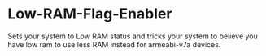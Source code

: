 # Low-RAM-Flag-Enabler
Sets your system to Low RAM status and tricks your system to believe you have low ram to use less RAM instead for armeabi-v7a devices.
